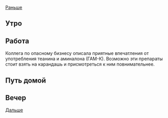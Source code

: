 [Раньше](2021.06.01.md)
## Утро
## Работа
Коллега по опасному бизнесу описала приятные впечатления от употребления теанина и аминалона (ГАМ-К). Возможно эти препараты стоит взять на карандашь и присмотреться к ним повнимательнее.
## Путь домой
## Вечер
[Дальше](2021.06.03.md)
